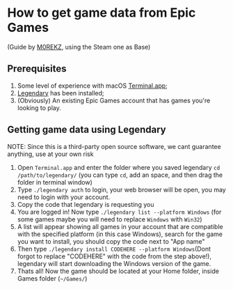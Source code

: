 How to get game data from Epic Games
===============================

(Guide by [M0REKZ](https://github.com/M0REKZ), using the Steam one as Base)

## Prerequisites

1. Some level of experience with macOS [Terminal.app](https://support.apple.com/guide/terminal/welcome/mac);
2. [Legendary](https://github.com/derrod/legendary) has been installed;
3. (Obviously) An existing Epic Games account that has games you're looking to play.

## Getting game data using Legendary

NOTE: Since this is a third-party open source software, we cant guarantee anything, use at your own risk

1. Open `Terminal.app` and enter the folder where you saved legendary `cd /path/to/legendary/` (you can type `cd`, add an space, and then drag the folder in terminal window)
2. Type `./legendary auth` to login, your web browser will be open, you may need to login with your account.
3. Copy the code that legendary is requesting you
4. You are logged in! Now type `./legendary list --platform Windows` (for some games maybe you will need to replace `Windows` with `Win32`)
5. A list will appear showing all games in your account that are compatible with the specified platform (in this case Windows), search for the game you want to install, you should copy the code next to "App name"
6. Then type `./legendary install CODEHERE --platform Windows`(Dont forgot to replace "CODEHERE" with the code from the step above!), legendary will start downloading the Windows version of the game.
7. Thats all! Now the game should be located at your Home folder, inside Games folder (`~/Games/`)


